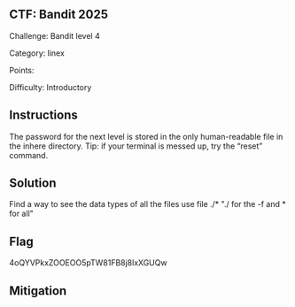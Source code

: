 ## CTF: Bandit 2025
Challenge: Bandit level 4

Category:  linex

Points:

Difficulty: Introductory

## Instructions
The password for the next level is stored in the only human-readable file in the inhere directory. Tip: if your terminal is messed up, try the “reset” command.


## Solution
Find a way to see the data types of all the files
use file ./* "./ for the -f and * for all"


## Flag
4oQYVPkxZOOEOO5pTW81FB8j8lxXGUQw


## Mitigation


